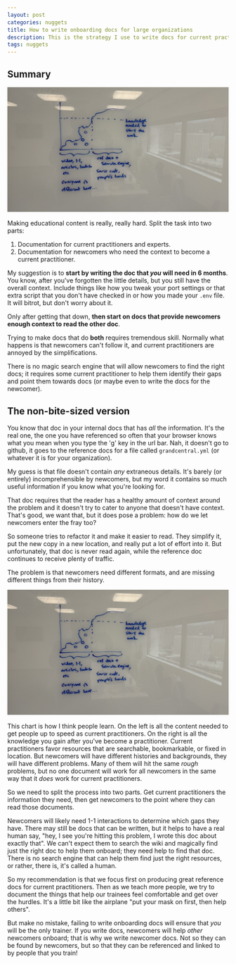 ```yaml
---
layout: post
categories: nuggets
title: How to write onboarding docs for large organizations
description: This is the strategy I use to write docs for current practitioners, and how I help newcomers to the field gain the context they need to become current practitioners.
tags: nuggets
---
```


## Summary

![A graph of learning over time. The line slants up and to the right, then levels out. It's divided into two parts, the left says "videos, 1-1, etc. Everyone is different here". The one on the right says "Reference docs, source code, people's heads". The left side looks like swiss cheese; it has holes in it.](/images/posts/learning_chart.jpg)

Making educational content is really, really hard. Split the task into two parts:
1. Documentation for current practitioners and experts.
1. Documentation for newcomers who need the context to become a current practitioner.

My suggestion is to **start by writing the doc that _you_ will need in 6 months**. You know, after you've forgotten the little details, but you still have the overall context. Include things like how you tweak your port settings or that extra script that you don't have checked in or how you made your `.env` file. It will bitrot, but don't worry about it.

Only after getting that down, **then start on docs that provide newcomers enough context to read the other doc**.

Trying to make docs that do **both** requires tremendous skill. Normally what happens is that newcomers can't follow it, and current practitioners are annoyed by the simplifications.

There is no magic search engine that will allow newcomers to find the right docs; it requires some current practitioner to help them identify their gaps and point them towards docs (or maybe even to write the docs for the newcomer).

## The non-bite-sized version

You know that doc in your internal docs that has _all_ the information. It's the real one, the one you have referenced so often that your browser knows what you mean when you type the 'g' key in the url bar. Nah, it doesn't go to github, it goes to the reference docs for a file called `grandcentral.yml` (or whatever it is for your organization).

My guess is that file doesn't contain _any_ extraneous details. It's barely (or entirely) incomprehensible by newcomers, but my word it contains so much useful information if you know what you're looking for.

That doc requires that the reader has a healthy amount of context around the problem and it doesn't try to cater to anyone that doesn't have context. That's good, we want that, but it does pose a problem: how do we let newcomers enter the fray too?

So someone tries to refactor it and make it easier to read. They simplify it, put the new copy in a new location, and really put a lot of effort into it. But unfortunately, that doc is never read again, while the reference doc continues to receive plenty of traffic.

The problem is that newcomers need different formats, and are missing different things from their history.

![A graph of learning over time. The line slants up and to the right, then levels out. It's divided into two parts, the left says "videos, 1-1, etc. Everyone is different here". The one on the right says "Reference docs, source code, people's heads". The left side looks like swiss cheese; it has holes in it.](/images/posts/learning_chart.jpg)

This chart is how I think people learn. On the left is all the content needed to get people up to speed as current practitioners. On the right is all the knowledge you gain after you've become a practitioner. Current practitioners favor resources that are searchable, bookmarkable, or fixed in location. But newcomers will have different histories and backgrounds, they will have different problems. Many of them will hit the same _rough_ problems, but no one document will work for all newcomers in the same way that it _does_ work for current practitioners.

So we need to split the process into two parts. Get current practitioners the information they need, then get newcomers to the point where they can read those documents.

Newcomers will likely need 1-1 interactions to determine which gaps they have. There may still be docs that can be written, but it helps to have a real human say, "hey, I see you're hitting this problem, I wrote this doc about exactly that". We can't expect them to search the wiki and magically find just the right doc to help them onboard; they need help to find that doc. There is no search engine that can help them find just the right resources, or rather, there is, it's called a human.

So my recommendation is that we focus first on producing great reference docs for current practitioners. Then as we teach more people, we try to document the things that help our trainees feel comfortable and get over the hurdles. It's a little bit like the airplane "put your mask on first, then help others".

But make no mistake, failing to write onboarding docs will ensure that _you_ will be the only trainer. If you write docs, newcomers will help _other_ newcomers onboard; that is why we write newcomer docs. Not so they can be found by newcomers, but so that they can be referenced and linked to by people that you train!
